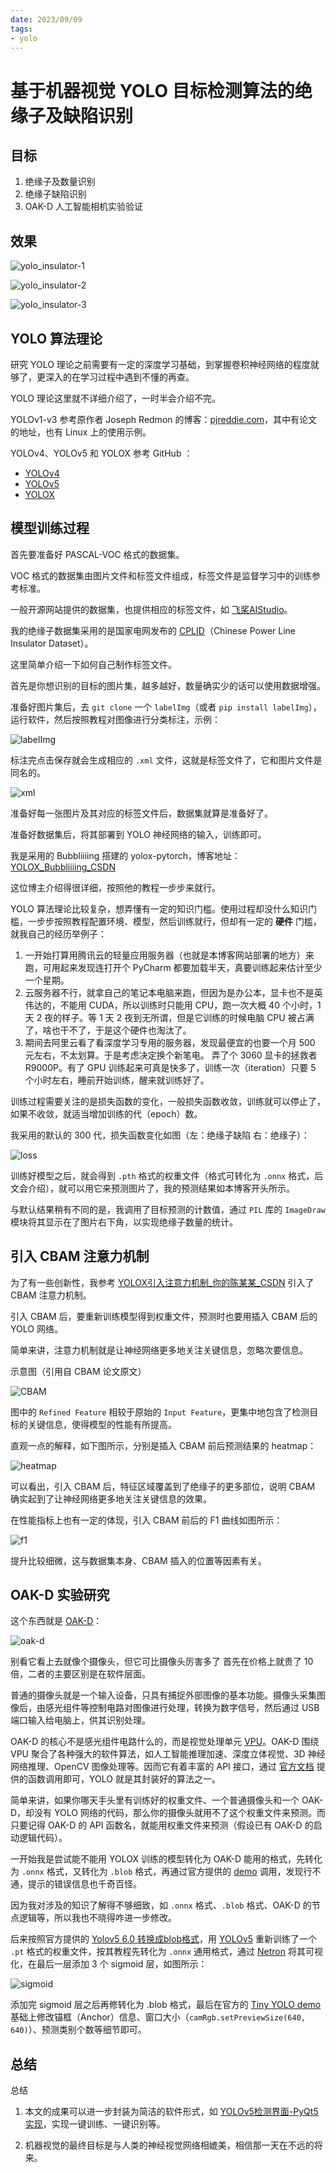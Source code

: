 ```yaml
---
date: 2023/09/09
tags: 
- yolo
---
```


# 基于机器视觉 YOLO 目标检测算法的绝缘子及缺陷识别

## 目标

1. 绝缘子及数量识别
2. 绝缘子缺陷识别
3. OAK-D 人工智能相机实验验证

## 效果

![yolo_insulator-1](https://cdn.jsdelivr.net/gh/tangjan/imgBed/notes/2023/09/09/yolo-insulator/1-effect_1.png)

![yolo_insulator-2](https://cdn.jsdelivr.net/gh/tangjan/imgBed/notes/2023/09/09/yolo-insulator/2-effect_2.png)

![yolo_insulator-3](https://cdn.jsdelivr.net/gh/tangjan/imgBed/notes/2023/09/09/yolo-insulator/3-effect_3.gif)

## YOLO 算法理论

研究 YOLO 理论之前需要有一定的深度学习基础，到掌握卷积神经网络的程度就够了，更深入的在学习过程中遇到不懂的再查。

YOLO 理论这里就不详细介绍了，一时半会介绍不完。

YOLOv1-v3 参考原作者 Joseph Redmon 的博客：[pjreddie.com](https://pjreddie.com/)，其中有论文的地址，也有 Linux 上的使用示例。

YOLOv4、YOLOv5 和 YOLOX 参考 GitHub ：

- [YOLOv4](https://github.com/AlexeyAB/darknet)
- [YOLOv5](https://github.com/ultralytics/yolov5)
- [YOLOX](https://github.com/Megvii-BaseDetection/YOLOX)

## 模型训练过程

首先要准备好 PASCAL-VOC 格式的数据集。

VOC 格式的数据集由图片文件和标签文件组成，标签文件是监督学习中的训练参考标准。

一般开源网站提供的数据集，也提供相应的标签文件，如 [飞桨AIStudio](https://aistudio.baidu.com/aistudio/datasetoverview)。

我的绝缘子数据集采用的是国家电网发布的 [CPLID](https://github.com/InsulatorData/InsulatorDataSet)（Chinese Power Line Insulator Dataset）。

这里简单介绍一下如何自己制作标签文件。

首先是你想识别的目标的图片集，越多越好，数量确实少的话可以使用数据增强。

准备好图片集后，去 `git clone` 一个 `labelImg`（或者 `pip install labelImg`），运行软件，然后按照教程对图像进行分类标注，示例：

![labelImg](https://cdn.jsdelivr.net/gh/tangjan/imgBed/notes/2023/09/09/yolo-insulator/4-labelImg.png)

标注完点击保存就会生成相应的 `.xml` 文件，这就是标签文件了，它和图片文件是同名的。

![xml](https://cdn.jsdelivr.net/gh/tangjan/imgBed/notes/2023/09/09/yolo-insulator/5-xml.png)

准备好每一张图片及其对应的标签文件后，数据集就算是准备好了。

准备好数据集后，将其部署到 YOLO 神经网络的输入，训练即可。

我是采用的 Bubbliiiing 搭建的 yolox-pytorch，博客地址：[YOLOX_Bubbliiiing_CSDN](https://blog.csdn.net/weixin_44791964/article/details/120476949)

这位博主介绍得很详细，按照他的教程一步步来就行。

YOLO 算法理论比较复杂，想弄懂有一定的知识门槛。使用过程却没什么知识门槛，一步步按照教程配置环境、模型，然后训练就行，但却有一定的 **硬件** 门槛，就我自己的经历举例子：

1. 一开始打算用腾讯云的轻量应用服务器（也就是本博客网站部署的地方）来跑，可用起来发现连打开个 PyCharm 都要加载半天，真要训练起来估计至少一个星期。
2. 云服务器不行，就拿自己的笔记本电脑来跑，但因为是办公本，显卡也不是英伟达的，不能用 CUDA，所以训练时只能用 CPU，跑一次大概 40 个小时，1 天 2 夜的样子。等 1 天 2 夜到无所谓，但是它训练的时候电脑 CPU 被占满了，啥也干不了，于是这个硬件也淘汰了。
3. 期间去阿里云看了看深度学习专用的服务器，发现最便宜的也要一个月 500 元左右，不太划算。于是考虑决定换个新笔电。
弄了个 3060 显卡的拯救者 R9000P。有了 GPU 训练起来可真是快多了，训练一次（iteration）只要 5 个小时左右，睡前开始训练，醒来就训练好了。

训练过程需要关注的是损失函数的变化，一般损失函数收敛，训练就可以停止了，如果不收敛，就适当增加训练的代（epoch）数。

我采用的默认的 300 代，损失函数变化如图（左：绝缘子缺陷 右：绝缘子）：

![loss](https://cdn.jsdelivr.net/gh/tangjan/imgBed/notes/2023/09/09/yolo-insulator/6-loss.png)

训练好模型之后，就会得到 `.pth` 格式的权重文件（格式可转化为 `.onnx` 格式，后文会介绍），就可以用它来预测图片了，我的预测结果如本博客开头所示。

与默认结果稍有不同的是，我调用了目标预测的计数值，通过 `PIL` 库的 `ImageDraw` 模块将其显示在了图片右下角，以实现绝缘子数量的统计。

## 引入 CBAM 注意力机制

为了有一些创新性，我参考 [YOLOX引入注意力机制_你的陈某某_CSDN](https://blog.csdn.net/weixin_45679938/article/details/122339433) 引入了 CBAM 注意力机制。

引入 CBAM 后，要重新训练模型得到权重文件，预测时也要用插入 CBAM 后的 YOLO 网络。

简单来讲，注意力机制就是让神经网络更多地关注关键信息，忽略次要信息。

示意图（引用自 CBAM 论文原文）

![CBAM](https://cdn.jsdelivr.net/gh/tangjan/imgBed/notes/2023/09/09/yolo-insulator/7-CBAM.png)

图中的 `Refined Feature` 相较于原始的 `Input Feature`，更集中地包含了检测目标的关键信息，使得模型的性能有所提高。

直观一点的解释，如下图所示，分别是插入 CBAM 前后预测结果的 heatmap：

![heatmap](https://cdn.jsdelivr.net/gh/tangjan/imgBed/notes/2023/09/09/yolo-insulator/8-heatmap.png)

可以看出，引入 CBAM 后，特征区域覆盖到了绝缘子的更多部位，说明 CBAM 确实起到了让神经网络更多地关注关键信息的效果。

在性能指标上也有一定的体现，引入 CBAM 前后的 F1 曲线如图所示：

![f1](https://cdn.jsdelivr.net/gh/tangjan/imgBed/notes/2023/09/09/yolo-insulator/9-f1.png)

提升比较细微，这与数据集本身、CBAM 插入的位置等因素有关。

## OAK-D 实验研究

这个东西就是 [OAK-D](https://www.oakchina.cn/product/oak-d/)：

![oak-d](https://cdn.jsdelivr.net/gh/tangjan/imgBed/notes/2023/09/09/yolo-insulator/10-oak-d.png)

别看它看上去就像个摄像头，但它可比摄像头厉害多了 <span class="mask">首先在价格上就贵了 10 倍</span>，二者的主要区别是在软件层面。

普通的摄像头就是一个输入设备，只具有捕捉外部图像的基本功能。摄像头采集图像后，由感光组件等控制电路对图像进行处理，转换为数字信号，然后通过 USB 端口输入给电脑上，供其识别处理。

OAK-D 的核心不是感光组件电路什么的，而是视觉处理单元 [VPU](https://www.intel.cn/content/www/cn/zh/products/details/processors/movidius-vpu.html)。OAK-D 围绕 VPU 聚合了各种强大的软件算法，如人工智能推理加速、深度立体视觉、3D 神经网络推理、OpenCV 图像处理等。因而它有着丰富的 API 接口，通过 [官方文档](https://docs.oakchina.cn/projects/api/) 提供的函数调用即可，YOLO 就是其封装好的算法之一。

简单来讲，如果你哪天手头里有训练好的权重文件、一个普通摄像头和一个 OAK-D，却没有 YOLO 网络的代码，那么你的摄像头就用不了这个权重文件来预测。而只要记得 OAK-D 的 API 函数名，就能用权重文件来预测（假设已有 OAK-D 的启动逻辑代码）。

一开始我是尝试能不能用 YOLOX 训练的模型转化为 OAK-D 能用的格式，先转化为 `.onnx` 格式，又转化为 `.blob` 格式，再通过官方提供的 [demo](https://docs.oakchina.cn/en/latest/pages/Basic/samples/yolox.html) 调用，发现行不通，提示的错误信息也千奇百怪。

因为我对涉及的知识了解得不够细致，如 `.onnx` 格式、`.blob` 格式、OAK-D 的节点逻辑等，所以我也不晓得咋进一步修改。

后来按照官方提供的 [Yolov5 6.0 转换成blob格式](https://www.oakchina.cn/2022/01/22/yolov5-blob/)，用 [YOLOv5](https://github.com/ultralytics/yolov5) 重新训练了一个 `.pt` 格式的权重文件，按其教程先转化为 `.onnx` 通用格式，通过 [Netron](https://github.com/lutzroeder/netron) 将其可视化，在最后一层添加 3 个 sigmoid 层，如图所示：

![sigmoid](https://cdn.jsdelivr.net/gh/tangjan/imgBed/notes/2023/09/09/yolo-insulator/11-sigmoid.png)

添加完 sigmoid 层之后再修转化为 .blob 格式，最后在官方的 [Tiny YOLO demo](https://docs.oakchina.cn/projects/api/samples/Yolo/tiny_yolo.html) 基础上修改锚框（Anchor）信息、窗口大小（`camRgb.setPreviewSize(640, 640)`）、预测类别个数等细节即可。

## 总结

总结

1. 本文的成果可以进一步封装为简洁的软件形式，如 [YOLOv5检测界面-PyQt5实现](https://blog.csdn.net/weixin_41735859/article/details/120507779)，实现一键训练、一键识别等。

2. 机器视觉的最终目标是与人类的神经视觉网络相媲美，相信那一天在不远的将来。
